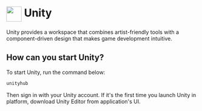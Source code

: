 # <img src="https://seeklogo.com/images/U/unity-logo-988A22E703-seeklogo.com.png" width="40" height="40" align="top"> Unity

Unity provides a workspace that combines artist-friendly tools with a component-driven design that makes game development intuitive.

## How can you start Unity?

To start Unity, run the command below:

```bash
unityhub
```

Then sign in with your Unity account. If it's the first time you launch Unity in platform, download Unity Editor from application's UI.